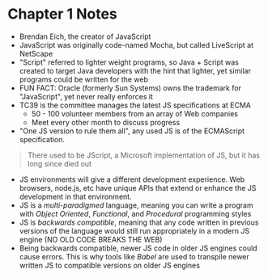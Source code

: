 # Chapter 1 Notes

- Brendan Eich, the creator of JavaScript
- JavaScript was originally code-named Mocha, but called LiveScript at NetScape
- "Script" referred to lighter weight programs, so Java + Script was created to target Java developers with the hint that lighter, yet similar programs could be written for the web
- FUN FACT: Oracle (formerly Sun Systems) owns the trademark for "JavaScript", yet never really enforces it
- TC39 is the committee manages the latest JS specifications at ECMA
  - 50 - 100 volunteer members from an array of Web companies
  - Meet every other month to discuss progress
- "One JS version to rule them all", any used JS is of the ECMAScript specification.

> There used to be JScript, a Microsoft implementation of JS, but it has long since died out

- JS environments will give a different development experience. Web browsers, node.js, etc have unique APIs that extend or enhance the JS development in that environment.
- JS is a _multi-paradigmed_ language, meaning you can write a program with _Object Oriented_, _Functional_, and _Procedural_ programming styles
- JS is _backwards compatible_, meaning that any code written in previous versions of the language would still run appropriately in a modern JS engine (NO OLD CODE BREAKS THE WEB)
- Being backwards compatible, newer JS code in older JS engines could cause errors. This is why tools like _Babel_ are used to transpile newer written JS to compatible versions on older JS engines
